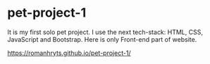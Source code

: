 # pet-project-1

It is my first solo pet project. I use the next tech-stack: HTML, CSS, JavaScript and Bootstrap.
Here is only Front-end part of website.

https://romanhryts.github.io/pet-project-1/
